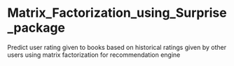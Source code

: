 # Matrix_Factorization_using_Surprise_package
Predict user rating given to books based on historical ratings given by other users using matrix factorization for recommendation engine
